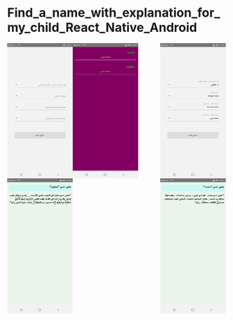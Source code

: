 # Find_a_name_with_explanation_for_my_child_React_Native_Android


<img src="1.jpg" align="left"   height= "15%" width= "30%">
<img src="2.jpg" align="right"   height= "15%" width= "30%">
<img src="3.jpg"  align="left"  height= "15%" width= "30%">
<img src="4.jpg" align="right"  height= "15%" width= "30%">
<img src="5.jpg" align="left"   height= "15%" width= "30%">
